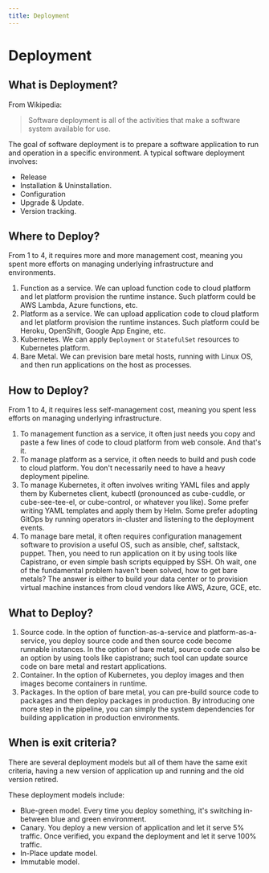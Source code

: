 ```yaml
---
title: Deployment
---
```


# Deployment

## What is Deployment?

From Wikipedia:

> Software deployment is all of the activities that make a software system available for use.

The goal of software deployment is to prepare a software application to run and operation in a specific environment. A typical software deployment involves:

* Release
* Installation & Uninstallation.
* Configuration
* Upgrade & Update.
* Version tracking.

## Where to Deploy?

From 1 to 4, it requires more and more management cost, meaning you spent more efforts on managing underlying infrastructure and environments.

1. Function as a service. We can upload function code to cloud platform and let platform provision the runtime instance. Such platform could be AWS Lambda, Azure functions, etc.
2. Platform as a service. We can upload application code to cloud platform and let platform provision the runtime instances. Such platform could be Heroku, OpenShift, Google App Engine, etc.
3. Kubernetes. We can apply `Deployment` or `StatefulSet` resources to Kubernetes platform.
4. Bare Metal. We can prevision bare metal hosts, running with Linux OS, and then run applications on the host as processes.

## How to Deploy?

From 1 to 4, it requires less self-management cost, meaning you spent less efforts on managing underlying infrastructure.

1. To management function as a service, it often just needs you copy and paste a few lines of code to cloud platform from web console. And that's it.
2. To manage platform as a service, it often needs to build and push code to cloud platform. You don't necessarily need to have a heavy deployment pipeline.
3. To manage Kubernetes, it often involves writing YAML files and apply them by Kubernetes client, kubectl (pronounced as cube-cuddle, or cube-see-tee-el, or cube-control, or whatever you like). Some prefer writing YAML templates and apply them by Helm. Some prefer adopting GitOps by running operators in-cluster and listening to the deployment events.
4. To manage bare metal, it often requires configuration management software to provision a useful OS, such as ansible, chef, saltstack, puppet. Then, you need to run application on it by using tools like Capistrano, or even simple bash scripts equipped by SSH. Oh wait, one of the fundamental problem haven't been solved, how to get bare metals? The answer is either to build your data center or to provision virtual machine instances from cloud vendors like AWS, Azure, GCE, etc.

## What to Deploy?

1. Source code. In the option of function-as-a-service and platform-as-a-service, you deploy source code and then source code become runnable instances. In the option of bare metal, source code can also be an option by using tools like capistrano; such tool can update source code on bare metal and restart applications.
2. Container. In the option of Kubernetes, you deploy images and then images become containers in runtime.
3. Packages. In the option of bare metal, you can pre-build source code to packages and then deploy packages in production. By introducing one more step in the pipeline, you can simply the system dependencies for building application in production environments.

## When is exit criteria?

There are several deployment models but all of them have the same exit criteria, having a new version of application up and running and the old version retired.

These deployment models include:

* Blue-green model. Every time you deploy something, it's switching in-between blue and green environment.
* Canary. You deploy a new version of application and let it serve 5% traffic. Once verified, you expand the deployment and let it serve 100% traffic.
* In-Place update model.
* Immutable model.